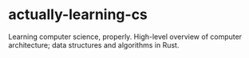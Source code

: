 # actually-learning-cs
Learning computer science, properly. High-level overview of computer architecture; data structures and algorithms in Rust.
